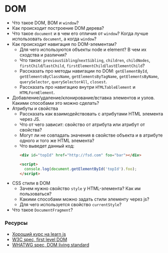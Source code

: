 # DOM

* Что такое DOM, BOM и `window`?
* Как происходит построение DOM дерева?
* Что такое `document` и в чем его отличия от `window`? Когда лучше использовать `document`, а когда `window`?
* Как происходит навигация по DOM-элементам?
  * Для чего используются объекты node и element? В чем их сходства и различия?
  * Что такое: `previousSibling`/`nextSibling`, `children`, `childNodes`, `firstChild`/`lastChild`, `firstElementChild`/`lastElementChild`?
  * Рассказать про методы навигации по DOM: `getElementById`, `getElementsByClassName`, `getElementsByTagName`, `getElementsByName`, `querySelector`, `querySelectorAll`, `closest`.
  * Рассказать про навигацию внутри `HTMLTable​Element` и `HTMLFormElement`.
* Добавление/удаление/клонирование/вставка элементов и узлов. Какими способами это можно сделать?
* Атрибуты и свойства
  * Рассказать как взаимодействовать с атрибутами HTML элемента через JS.
  * Что от чего зависит: свойство от атрибута или атрибут от свойства?
  * Могут ли не совпадать значения в свойстве объекта и в атрибуте одного и того же HTML элемента?
  * Что выведет данный код:
    ```html
    <div id="topId" href="http://fsd.com" foo="bar"></div>

    <script>
      console.log(document.getElementById('topId').foo);
    </script>
    ```
* CSS стили в DOM
  * Зачем нужно свойство `style` у HTML-элемента? Как им пользоваться?
  * Какими способами можно задать стили элементу через js?
  * Для чего используется свойство `currentStyle`?
* Что такое `DocumentFragment`?

### Ресурсы
* [Хороший курс на learn js](https://learn.javascript.ru/document)
* [W3C spec, first level DOM](https://www.w3.org/TR/REC-DOM-Level-1/expanded-toc.html)
* [WHATWG spec, DOM living standard](https://dom.spec.whatwg.org)